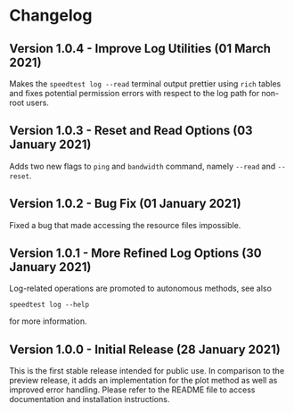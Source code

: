 # Changelog

## Version 1.0.4 - Improve Log Utilities (01 March 2021)

Makes the `speedtest log --read` terminal output prettier using `rich` tables
and fixes potential permission errors with respect to the log path for non-root
users.

## Version 1.0.3 - Reset and Read Options (03 January 2021)

Adds two new flags to `ping` and `bandwidth` command, namely `--read` and `--reset`.

## Version 1.0.2 - Bug Fix (01 January 2021)

Fixed a bug that made accessing the resource files impossible.

## Version 1.0.1 - More Refined Log Options (30 January 2021)

Log-related operations are promoted to autonomous methods, see also

```cli
speedtest log --help
```

for more information.

## Version 1.0.0 - Initial Release (28 January 2021)

This is the first stable release intended for public use. In comparison to the
preview release, it adds an implementation for the plot method as well as improved
error handling. Please refer to the README file to access documentation and installation
instructions.
